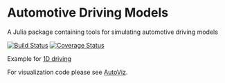# Automotive Driving Models

A Julia package containing tools for simulating automotive driving models

[![Build Status](https://travis-ci.org/sisl/AutomotiveDrivingModels.jl.svg?branch=master)](https://travis-ci.org/sisl/AutomotiveDrivingModels.jl)
[![Coverage Status](https://coveralls.io/repos/sisl/AutomotiveDrivingModels.jl/badge.svg?branch=master&service=github)](https://coveralls.io/github/sisl/AutomotiveDrivingModels.jl?branch=master)


Example for [1D driving](http://nbviewer.ipython.org/github/sisl/AutomotiveDrivingModels.jl/blob/records/docs/1DMobius.ipynb)

For visualization code please see [AutoViz](https://github.com/sisl/AutoViz.jl).

